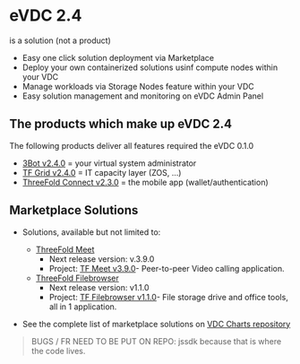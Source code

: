 # eVDC 2.4

is a solution (not a product)

- Easy one click solution deployment via Marketplace
- Deploy your own containerized solutions usinf compute nodes within your VDC
- Manage workloads via Storage Nodes feature within your VDC
- Easy solution management and monitoring on eVDC Admin Panel

## The products which make up eVDC 2.4

The following products deliver all features required the eVDC 0.1.0

- [3Bot v2.4.0](homre/products/3bot2.4.md) = your virtual system administrator
- [TF Grid v2.4.0](home/products/tfgrid2.4.md) = IT capacity layer (ZOS, ...)
- [ThreeFold Connect v2.3.0](threefoldconnect2.3.md) = the mobile app (wallet/authentication)

## Marketplace Solutions

 - Solutions, available but not limited to:
 
    - [ThreeFold Meet](https://github.com/crystaluniverse/crystalmeet_frontend)
      - Next release version: v.3.9.0
      - Project: [TF Meet v3.9.0](https://github.com/orgs/crystaluniverse/projects/1)- Peer-to-peer Video calling application.
    - [ThreeFold Filebrowser](https://github.com/crystaluniverse/crystal_filebrowser)
      - Next release version: v1.1.0
      - Project: [TF Filebrowser v1.1.0](https://github.com/crystaluniverse/crystal_filebrowser/projects/1)- File storage drive and office tools, all in 1 application.
      
- See the complete list of marketplace solutions on [VDC Charts repository](https://github.com/threefoldtech/vdc-solutions-charts)

> BUGS / FR NEED TO BE PUT ON REPO:  jssdk because that is where the code lives.


